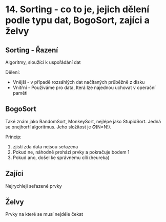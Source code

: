 # 14. Sorting - co to je, jejich dělení podle typu dat, BogoSort, zajíci a želvy

## Sorting - Řazení

Algoritmy, sloužící k uspořádání dat

Dělení:

- Vnější - v případě rozsáhlých dat načítaných průběžně z disku
- Vnitřní - Používáme pro data, lterá lze najednou uchovat v operační paměti

## BogoSort

Také znám jako RandomSort, MonkeySort, nejlépe jako StupidSort. Jedná se onejhorří algoritmus. Jeho složitost je **_O_**(N×N!).

Princip:

1. zjistí zda data nejsou seřazena
2. Pokud ne, náhodně prohází prvky a pokračuje bodem 1
3. Pokud ano, došel ke správnému cíli (heureka)

## Zajíci

Nejrychleji seřazené prvky

## Želvy

Prvky na které se musí nejdéle čekat
